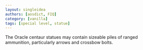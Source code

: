 ```yaml
---
layout: singleidea
authors: [aosdict, FIQ]
category: [vanilla]
tags: [special level, statue]
---
```

The Oracle centaur statues may contain sizeable piles of ranged ammunition, particularly arrows and crossbow bolts.
